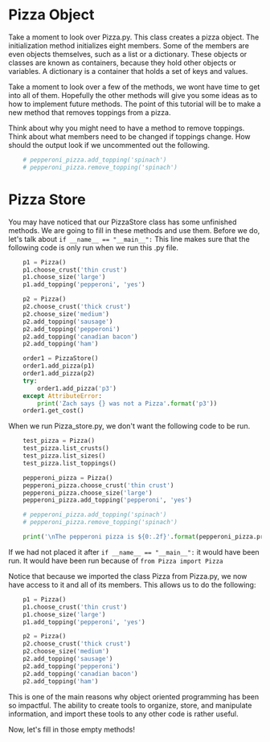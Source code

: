 Pizza Object
============

Take a moment to look over Pizza.py. This class creates a pizza object.
The initialization method initializes eight members.
Some of the members are even objects themselves, such as a list or a dictionary.
These objects or classes are known as containers, because they hold other objects or variables.
A dictionary is a container that holds a set of keys and values.

Take a moment to look over a few of the methods, we wont have time to get into all of them.
Hopefully the other methods will give you some ideas as to how to implement future methods.
The point of this tutorial will be to make a new method that removes toppings from a pizza.

Think about why you might need to have a method to remove toppings.
Think about what members need to be changed if toppings change.
How should the output look if we uncommented out the following.
```python
    # pepperoni_pizza.add_topping('spinach')
    # pepperoni_pizza.remove_topping('spinach')
```

Pizza Store
===========

You may have noticed that our PizzaStore class has some unfinished methods.
We are going to fill in these methods and use them.
Before we do, let's talk about `if __name__ == "__main__":`
This line makes sure that the following code is only run when we run this .py file.
```python
    p1 = Pizza()
    p1.choose_crust('thin crust')
    p1.choose_size('large')
    p1.add_topping('pepperoni', 'yes')

    p2 = Pizza()
    p2.choose_crust('thick crust')
    p2.choose_size('medium')
    p2.add_topping('sausage')
    p2.add_topping('pepperoni')
    p2.add_topping('canadian bacon')
    p2.add_topping('ham')

    order1 = PizzaStore()
    order1.add_pizza(p1)
    order1.add_pizza(p2)
    try:
        order1.add_pizza('p3')
    except AttributeError:
        print('Zach says {} was not a Pizza'.format('p3'))
    order1.get_cost()
```
When we run Pizza_store.py, we don't want the following code to be run.
```python
    test_pizza = Pizza()
    test_pizza.list_crusts()
    test_pizza.list_sizes()
    test_pizza.list_toppings()

    pepperoni_pizza = Pizza()
    pepperoni_pizza.choose_crust('thin crust')
    pepperoni_pizza.choose_size('large')
    pepperoni_pizza.add_topping('pepperoni', 'yes')

    # pepperoni_pizza.add_topping('spinach')
    # pepperoni_pizza.remove_topping('spinach')

    print('\nThe pepperoni pizza is ${0:.2f}'.format(pepperoni_pizza.price))
```
If we had not placed it after `if __name__ == "__main__":` it would have been run.
It would have been run because of `from Pizza import Pizza`

Notice that because we imported the class Pizza from Pizza.py, we now have access to it and all of its members.
This allows us to do the following:
```python
    p1 = Pizza()
    p1.choose_crust('thin crust')
    p1.choose_size('large')
    p1.add_topping('pepperoni', 'yes')

    p2 = Pizza()
    p2.choose_crust('thick crust')
    p2.choose_size('medium')
    p2.add_topping('sausage')
    p2.add_topping('pepperoni')
    p2.add_topping('canadian bacon')
    p2.add_topping('ham')
```
This is one of the main reasons why object oriented programming has been so impactful.
The ability to create tools to organize, store, and manipulate information, and import these tools to any other code is rather useful.


Now, let's fill in those empty methods!
